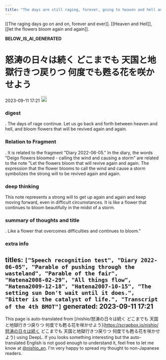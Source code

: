 ```yaml
---
title: "The days are still raging, forever, going to heaven and hell and back again and again, let's make the flowers bloom that will revive again and again"
---
```


[[The raging days go on and on, forever and ever]]. [[Heaven and Hell]], [[let the flowers bloom again and again]].

__BELOW_IS_AI_GENERATED__
# 怒涛の日々は続く どこまでも 天国と地獄行きつ戻りつ 何度でも甦る花を咲かせよう
 2023-09-11 17:21 <img src='https://scrapbox.io/api/pages/nishio-en/omni/icon' alt='omni.icon' height="19.5"/>
### digest
.
The days of rage continue. Let us go back and forth between heaven and hell, and bloom flowers that will be revived again and again.

### Relation to Fragment
.
It is related to the fragment "Diary 2022-06-05." In the diary, the words "Deigo flowers bloomed - calling the wind and causing a storm" are related to the note "Let the flowers bloom that will revive again and again. The expression that the flower blooms to call the wind and cause a storm symbolizes the strong will to be revived again and again.

### deep thinking
This note represents a strong will to get up again and again and keep moving forward, even in difficult circumstances. It is like a flower that continues to bloom beautifully in the midst of a storm.

### summary of thoughts and title
.
Like a flower that overcomes difficulties and continues to bloom."

### extra info
titles: `["Speech recognition test", "Diary 2022-06-05", "Parable of pushing through the wasteland", "Parable of the fair", "Hatena2008-02-29", "All things flow", "Hatena2009-12-18", "Hatena2007-10-15", "The setting sun Don't wait until it does.", "Bitter is the catalyst of life.", "Transcript of the 4th BMOT"]`
generated: 2023-09-11 17:21
---
This page is auto-translated from [/nishio/怒涛の日々は続く どこまでも 天国と地獄行きつ戻りつ 何度でも甦る花を咲かせよう](https://scrapbox.io/nishio/怒涛の日々は続く どこまでも 天国と地獄行きつ戻りつ 何度でも甦る花を咲かせよう) using DeepL. If you looks something interesting but the auto-translated English is not good enough to understand it, feel free to let me know at [@nishio_en](https://twitter.com/nishio_en). I'm very happy to spread my thought to non-Japanese readers.